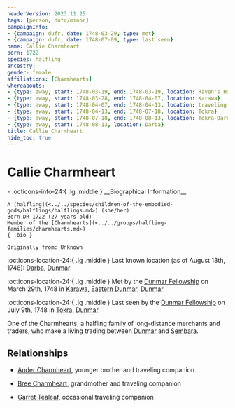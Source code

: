```yaml
---
headerVersion: 2023.11.25
tags: [person, dufr/minor]
campaignInfo:
- {campaign: dufr, date: 1748-03-29, type: met}
- {campaign: dufr, date: 1748-07-09, type: last seen}
name: Callie Charmheart
born: 1722
species: halfling
ancestry:
gender: female
affiliations: [Charmhearts]
whereabouts:
- {type: away, start: 1748-03-19, end: 1748-03-19, location: Raven's Hold}
- {type: away, start: 1748-03-28, end: 1748-04-07, location: Karawa}
- {type: away, start: 1748-04-07, end: 1748-04-13, location: traveling to Tokra}
- {type: away, start: 1748-04-13, end: 1748-07-18, location: Tokra}
- {type: away, start: 1748-07-18, end: 1748-08-13, location: Tokra-Darba Road}
- {type: away, start: 1748-08-13, location: Darba}
title: Callie Charmheart
hide_toc: true
---
```

# Callie Charmheart
<div class="grid cards ext-narrow-margin ext-one-column" markdown>
- :octicons-info-24:{ .lg .middle } __Biographical Information__

    A [halfling](<../../species/children-of-the-embodied-gods/halflings/halflings.md>) (she/her)  
    Born DR 1722 (27 years old)  
    Member of the [Charmhearts](<../../groups/halfling-families/charmhearts.md>)  
    { .bio }

    Originally from: Unknown
</div>

:octicons-location-24:{ .lg .middle } Last known location (as of August 13th, 1748): [Darba](<../../gazetteer/greater-dunmar/realms/dunmar/coastal-dunmar/darba/darba.md>), [Dunmar](<../../gazetteer/greater-dunmar/realms/dunmar/dunmar.md>)



:octicons-location-24:{ .lg .middle } Met by the [Dunmar Fellowship](<../pcs/dunmar-fellowship/dunmar-fellowship.md>) on March 29th, 1748 in [Karawa](<../../gazetteer/greater-dunmar/realms/dunmar/eastern-dunmar/karawa.md>), [Eastern Dunmar](<../../gazetteer/greater-dunmar/realms/dunmar/eastern-dunmar/eastern-dunmar.md>), [Dunmar](<../../gazetteer/greater-dunmar/realms/dunmar/dunmar.md>)  



:octicons-location-24:{ .lg .middle } Last seen by the [Dunmar Fellowship](<../pcs/dunmar-fellowship/dunmar-fellowship.md>) on July 9th, 1748 in [Tokra](<../../gazetteer/greater-dunmar/realms/dunmar/central-dunmar/tokra/tokra.md>), [Dunmar](<../../gazetteer/greater-dunmar/realms/dunmar/dunmar.md>)  


One of the Charmhearts, a halfling family of long-distance merchants and traders, who make a living trading between [Dunmar](<../../gazetteer/greater-dunmar/realms/dunmar/dunmar.md>) and [Sembara](<../../gazetteer/greater-sembara/sembara/sembara.md>). 

## Relationships
- [Ander Charmheart](<./ander-charmheart.md>), younger brother and traveling companion
- [Bree Charmheart](<./bree-charmheart.md>), grandmother and traveling companion

- [Garret Tealeaf](<./garret-tealeaf.md>), occasional traveling companion 


